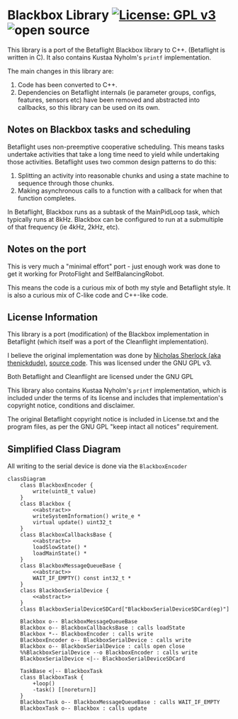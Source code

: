 # Blackbox Library [![License: GPL v3](https://img.shields.io/badge/License-GPLv3-blue.svg)](https://www.gnu.org/licenses/gpl-3.0) ![open source](https://badgen.net/badge/open/source/blue?icon=github)

This library is a port of the Betaflight Blackbox library to C++. (Betaflight is written in C).
It also contains Kustaa Nyholm's `printf` implementation.

The main changes in this library are:

1. Code has been converted to C++.
2. Dependencies on Betaflight internals (ie parameter groups, configs, features, sensors etc)
   have been removed and abstracted into callbacks, so this library can be used on its own.

## Notes on Blackbox tasks and scheduling

Betaflight uses non-preemptive cooperative scheduling. This means tasks undertake activities that
take a long time need to yield while undertaking those activities. Betaflight uses two common design patterns
to do this:

1. Splitting an activity into reasonable chunks and using a state machine to sequence through those chunks.
2. Making asynchronous calls to a function with a callback for when that function completes.

In Betaflight, Blackbox runs as a subtask of the MainPidLoop task, which typically runs at 8kHz. Blackbox
can be configured to run at a submultiple of that frequency (ie 4kHz, 2kHz, etc).

## Notes on the port

This is very much a "minimal effort" port - just enough work was done to get it working for ProtoFlight and SelfBalancingRobot.

This means the code is a curious mix of both my style and Betaflight style. It is also a curious mix of C-like code and C++-like code.

## License Information

This library is a port (modification) of the Blackbox implementation
in Betaflight (which itself was a port of the Cleanflight implementation).

I believe the original implementation was done by [Nicholas Sherlock (aka thenickdude)](https://www.nicksherlock.com/),
[source code](https://github.com/thenickdude/blackbox). This was licensed under the GNU GPL v3.

Both Betaflight and Cleanflight are licensed under the GNU GPL

This library also contains Kustaa Nyholm's `printf` implementation, which is included under
the terms of its license and includes that implementation's copyright notice, conditions and disclaimer.

The original Betaflight copyright notice is included in License.txt and the program files,
as per the GNU GPL "keep intact all notices” requirement.

## Simplified Class Diagram

All writing to the serial device is done via the `BlackboxEncoder`

```mermaid
classDiagram
    class BlackboxEncoder {
        write(uint8_t value)
    }
    class Blackbox {
        <<abstract>>
        writeSystemInformation() write_e *
        virtual update() uint32_t
    }
    class BlackboxCallbacksBase {
        <<abstract>>
        loadSlowState() *
        loadMainState() *
    }
    class BlackboxMessageQueueBase {
        <<abstract>>
        WAIT_IF_EMPTY() const int32_t *
    }
    class BlackboxSerialDevice {
        <<abstract>>
    }
    class BlackboxSerialDeviceSDCard["BlackboxSerialDeviceSDCard(eg)"]

    Blackbox o-- BlackboxMessageQueueBase
    Blackbox o-- BlackboxCallbacksBase : calls loadState
    Blackbox *-- BlackboxEncoder : calls write
    BlackboxEncoder o-- BlackboxSerialDevice : calls write
    Blackbox o-- BlackboxSerialDevice : calls open close
    %%BlackboxSerialDevice --o BlackboxEncoder : calls write
    BlackboxSerialDevice <|-- BlackboxSerialDeviceSDCard

    TaskBase <|-- BlackboxTask
    class BlackboxTask {
        +loop()
        -task() [[noreturn]]
    }
    BlackboxTask o-- BlackboxMessageQueueBase : calls WAIT_IF_EMPTY
    BlackboxTask o-- Blackbox : calls update
```
